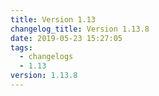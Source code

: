 ```yaml
---
title: Version 1.13
changelog_title: Version 1.13.8
date: 2019-05-23 15:27:05
tags:
  - changelogs
  - 1.13
version: 1.13.8
---
```


<script src="https://gist.github.com/spinnaker-release/04e08d4c3fd30e0c65393b6199dfb41b.js"/>
